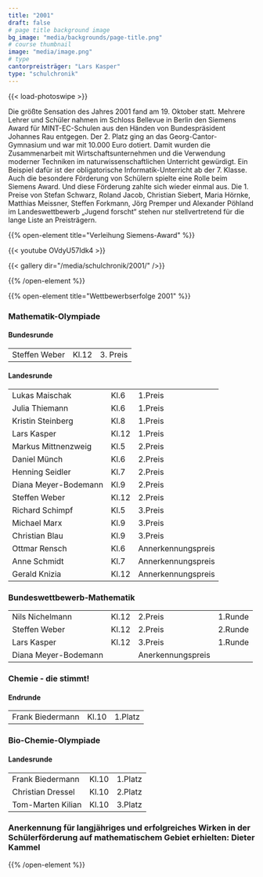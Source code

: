 ```yaml
---
title: "2001"
draft: false
# page title background image
bg_image: "media/backgrounds/page-title.png"
# course thumbnail
image: "media/image.png"
# type
cantorpreisträger: "Lars Kasper"
type: "schulchronik"
---
```


{{< load-photoswipe >}}

Die größte Sensation des Jahres 2001 fand am 19. Oktober statt. Mehrere Lehrer und Schüler nahmen im Schloss Bellevue in Berlin den Siemens Award für MINT-EC-Schulen aus den Händen von Bundespräsident Johannes Rau entgegen. Der 2. Platz ging an das Georg-Cantor-Gymnasium und war mit 10.000 Euro dotiert. Damit wurden die Zusammenarbeit mit Wirtschaftsunternehmen und die Verwendung moderner Techniken im naturwissenschaftlichen Unterricht gewürdigt. Ein Beispiel dafür ist der obligatorische Informatik-Unterricht ab der 7. Klasse. Auch die besondere Förderung von Schülern spielte eine Rolle beim Siemens Award. Und diese Förderung zahlte sich wieder einmal aus. Die 1. Preise von Stefan Schwarz, Roland Jacob, Christian Siebert, Maria Hörnke, Matthias Meissner, Steffen Forkmann, Jörg Premper und Alexander Pöhland im Landeswettbewerb „Jugend forscht“ stehen nur stellvertretend für die lange Liste an Preisträgern.

{{% open-element title="Verleihung Siemens-Award" %}}

{{< youtube OVdyU57Idk4 >}}

{{< gallery dir="/media/schulchronik/2001/" />}}

{{% /open-element %}}

{{% open-element title="Wettbewerbserfolge 2001" %}}

### Mathematik-Olympiade

#### Bundesrunde

||||
|-|-|-|
|Steffen Weber|Kl.12|3. Preis|

#### Landesrunde

||||
|-|-|-|
|Lukas Maischak|Kl.6|1.Preis|
|Julia Thiemann|Kl.6|1.Preis|
|Kristin Steinberg|Kl.8|1.Preis|
|Lars Kasper|Kl.12|1.Preis|
|Markus Mittnenzweig|Kl.5|2.Preis|
|Daniel Münch|Kl.6|2.Preis|
|Henning Seidler|Kl.7|2.Preis|
|Diana Meyer-Bodemann|Kl.9|2.Preis|
|Steffen Weber|Kl.12|2.Preis|
|Richard Schimpf|Kl.5|3.Preis|
|Michael Marx|Kl.9|3.Preis|
|Christian Blau|Kl.9|3.Preis|
|Ottmar Rensch|Kl.6|Annerkennungspreis|
|Anne Schmidt|Kl.7|Annerkennungspreis|
|Gerald Knizia|Kl.12|Annerkennungspreis|

### Bundeswettbewerb-Mathematik

|||||
|-|-|-|-|
|Nils Nichelmann|Kl.12|2.Preis|1.Runde|
|Steffen Weber|Kl.12|2.Preis|2.Runde|
|Lars Kasper|Kl.12|3.Preis|1.Runde|
|Diana Meyer-Bodemann||Anerkennungspreis||

### Chemie - die stimmt!

#### Endrunde

||||
|-|-|-|
|Frank Biedermann|Kl.10|1.Platz|

### Bio-Chemie-Olympiade

#### Landesrunde

||||
|-|-|-|
|Frank Biedermann|Kl.10|1.Platz|
|Christian Dressel|Kl.10|2.Platz|
|Tom-Marten Kilian|Kl.10|3.Platz|

### Anerkennung für langjähriges und erfolgreiches Wirken in der Schülerförderung auf mathematischem Gebiet erhielten: Dieter Kammel

{{% /open-element %}}
